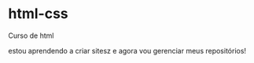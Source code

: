 # html-css
 Curso de html

 estou aprendendo a criar sitesz e agora vou gerenciar meus repositórios!
